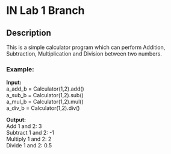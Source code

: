 # IN Lab 1 Branch

## Description

This is a simple calculator program which can perform Addition, Subtraction, Multiplication and Division between two numbers.

### Example:

**Input:**  
a_add_b = Calculator(1,2).add()  
a_sub_b = Calculator(1,2).sub()  
a_mul_b = Calculator(1,2).mul()  
a_div_b = Calculator(1,2).div()

**Output:**  
Add 1 and 2: 3  
Subtract 1 and 2: -1  
Multiply 1 and 2: 2  
Divide 1 and 2: 0.5
